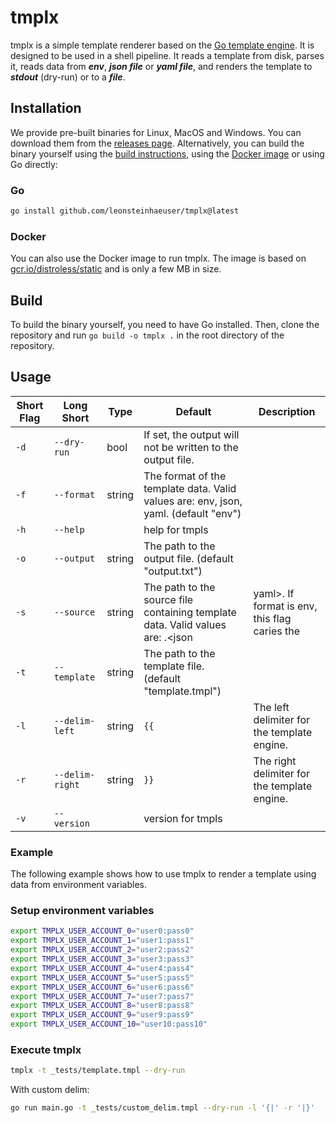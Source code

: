 # tmplx

tmplx is a simple template renderer based on the [Go template engine](https://golang.org/pkg/text/template/). It is designed to be used in a shell pipeline. It reads a template from disk, parses it, reads data from ***env***, ***json file*** or ***yaml file***, and renders the template to ***stdout*** (dry-run) or to a ***file***.

## Installation

We provide pre-built binaries for Linux, MacOS and Windows. You can download them from the [releases page](https://github.com/leonsteinhaeuser/tmplx/releases). Alternatively, you can build the binary yourself using the [build instructions](#build), using the [Docker image](#docker) or using Go directly:

### Go

```bash
go install github.com/leonsteinhaeuser/tmplx@latest
```

### Docker

You can also use the Docker image to run tmplx. The image is based on [gcr.io/distroless/static](gcr.io/distroless/static) and is only a few MB in size.

## Build

To build the binary yourself, you need to have Go installed. Then, clone the repository and run `go build -o tmplx .` in the root directory of the repository.

## Usage

| Short Flag | Long Short | Type | Default | Description |
| -----------| -----------| ---- | --------| ----------- |
| `-d` | `--dry-run` | bool | If set, the output will not be written to the output file. |
| `-f` | `--format` | string | The format of the template data. Valid values are: env, json, yaml. (default "env") |
| `-h` | `--help` | |help for tmpls |
| `-o` | `--output` | string | The path to the output file. (default "output.txt") |
| `-s` | `--source` | string | The path to the source file containing template data. Valid values are: <file>.<json|yaml>. If format is env, this flag caries the  |prefix for the environment variables. (default "TMPLX_")
| `-t` | `--template` | string | The path to the template file. (default "template.tmpl") |
| `-l` | `--delim-left` | string | `{{` | The left delimiter for the template engine. |
| `-r` | `--delim-right` | string | `}}` | The right delimiter for the template engine. |
| `-v` | `--version` | | version for tmpls |

### Example

The following example shows how to use tmplx to render a template using data from environment variables.

### Setup environment variables

```bash
export TMPLX_USER_ACCOUNT_0="user0:pass0"
export TMPLX_USER_ACCOUNT_1="user1:pass1"
export TMPLX_USER_ACCOUNT_2="user2:pass2"
export TMPLX_USER_ACCOUNT_3="user3:pass3"
export TMPLX_USER_ACCOUNT_4="user4:pass4"
export TMPLX_USER_ACCOUNT_5="user5:pass5"
export TMPLX_USER_ACCOUNT_6="user6:pass6"
export TMPLX_USER_ACCOUNT_7="user7:pass7"
export TMPLX_USER_ACCOUNT_8="user8:pass8"
export TMPLX_USER_ACCOUNT_9="user9:pass9"
export TMPLX_USER_ACCOUNT_10="user10:pass10"
```

### Execute tmplx

```bash
tmplx -t _tests/template.tmpl --dry-run
```

With custom delim:

```bash
go run main.go -t _tests/custom_delim.tmpl --dry-run -l '{|' -r '|}'
```
